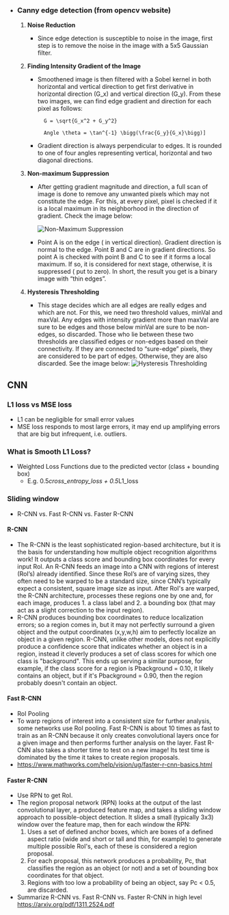 - ### Canny edge detection (from opencv website)
	1.  **Noise Reduction**
		- Since edge detection is susceptible to noise in the image, first step is to remove the noise in the image with a 5x5 Gaussian filter. 
	2.  **Finding Intensity Gradient of the Image**
		- Smoothened image is then filtered with a Sobel kernel in both horizontal and vertical direction to get first derivative in horizontal direction (G_x) and vertical direction (G_y). From these two images, we can find edge gradient and direction for each pixel as follows:

				G = \sqrt{G_x^2 + G_y^2}

				Angle \theta = \tan^{-1} \bigg(\frac{G_y}{G_x}\bigg)]

		- Gradient direction is always perpendicular to edges. It is rounded to one of four angles representing vertical, horizontal and two diagonal directions.

	3.  **Non-maximum Suppression**
		- After getting gradient magnitude and direction, a full scan of image is done to remove any unwanted pixels which may not constitute the edge. For this, at every pixel, pixel is checked if it is a local maximum in its neighborhood in the direction of gradient. Check the image below:

		  ![Non-Maximum Suppression](https://opencv-python-tutroals.readthedocs.io/en/latest/_images/nms.jpg)

		- Point A is on the edge ( in vertical direction). Gradient direction is normal to the edge. Point B and C are in gradient directions. So point A is checked with point B and C to see if it forms a local maximum. If so, it is considered for next stage, otherwise, it is suppressed ( put to zero). In short, the result you get is a binary image with “thin edges”.

	4.  **Hysteresis Thresholding**
		- This stage decides which are all edges are really edges and which are not. For this, we need two threshold values,  minVal  and  maxVal. Any edges with intensity gradient more than  maxVal  are sure to be edges and those below  minVal  are sure to be non-edges, so discarded. Those who lie between these two thresholds are classified edges or non-edges based on their connectivity. If they are connected to “sure-edge” pixels, they are considered to be part of edges. Otherwise, they are also discarded. See the image below:
      ![Hysteresis Thresholding](https://opencv-python-tutroals.readthedocs.io/en/latest/_images/hysteresis.jpg)

## CNN
### L1 loss vs MSE loss
- L1 can be negligible for small error values
- MSE loss responds to most large errors, it may end up amplifying errors that are big but infrequent, i.e. outliers.
### What is Smooth L1 Loss?
- Weighted Loss Functions due to the predicted vector (class + bounding box)
	- E.g. 0.5*cross_entropy_loss + 0.5*L1_loss
### Sliding window
- R-CNN vs. Fast R-CNN vs. Faster R-CNN
#### R-CNN
- The R-CNN is the least sophisticated region-based architecture, but it is the basis for understanding how multiple object recognition algorithms work! It outputs a class score and bounding box coordinates for every input RoI.
An R-CNN feeds an image into a CNN with regions of interest (RoI’s) already identified. Since these RoI’s are of varying sizes, they often need to be warped to be a standard size, since CNN’s typically expect a consistent, square image size as input. After RoI's are warped, the R-CNN architecture, processes these regions one by one and, for each image, produces 1. a class label and 2. a bounding box (that may act as a slight correction to the input region).
- R-CNN produces bounding box coordinates to reduce localization errors; so a region comes in, but it may not perfectly surround a given object and the output coordinates (x,y,w,h) aim to perfectly localize an object in a given region.
R-CNN, unlike other models, does not explicitly produce a confidence score that indicates whether an object is in a region, instead it cleverly produces a set of class scores for which one class is "background". This ends up serving a similar purpose, for example, if the class score for a region is Pbackground = 0.10, it likely contains an object, but if it's Pbackground = 0.90, then the region probably doesn't contain an object.
#### Fast R-CNN 
- RoI Pooling 
- To warp regions of interest into a consistent size for further analysis, some networks use RoI pooling. 
Fast R-CNN is about 10 times as fast to train as an R-CNN because it only creates convolutional layers once for a given image and then performs further analysis on the layer. Fast R-CNN also takes a shorter time to test on a new image! Its test time is dominated by the time it takes to create region proposals.
- https://www.mathworks.com/help/vision/ug/faster-r-cnn-basics.html

#### Faster R-CNN
- Use RPN to get RoI.
- The region proposal network (RPN) looks at the output of the last convolutional layer, a produced feature map, and takes a sliding window approach to possible-object detection. It slides a small (typically 3x3) window over the feature map, then for each window the RPN:
	1. Uses a set of defined anchor boxes, which are boxes of a defined aspect ratio (wide and short or tall and thin, for example) to generate multiple possible RoI's, each of these is considered a region proposal.
	2. For each proposal, this network produces a probability, Pc, that classifies the region as an object (or not) and a set of bounding box coordinates for that object.
	3. Regions with too low a probability of being an object, say Pc < 0.5, are discarded.
- Summarize R-CNN vs. Fast R-CNN vs. Faster R-CNN in high level https://arxiv.org/pdf/1311.2524.pdf



